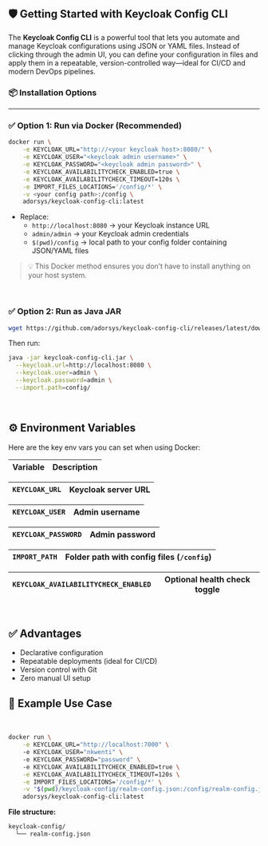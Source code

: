## 🛡️ Getting Started with Keycloak Config CLI

The **Keycloak Config CLI** is a powerful tool that lets you automate and manage Keycloak configurations using JSON or YAML files. Instead of clicking through the admin UI, you can define your configuration in files and apply them in a repeatable, version-controlled way—ideal for CI/CD and modern DevOps pipelines.

### 📦 Installation Options

---

### ✅ Option 1: Run via Docker (Recommended)

```bash
docker run \
    -e KEYCLOAK_URL="http://<your keycloak host>:8080/" \
    -e KEYCLOAK_USER="<keycloak admin username>" \
    -e KEYCLOAK_PASSWORD="<keycloak admin password>" \
    -e KEYCLOAK_AVAILABILITYCHECK_ENABLED=true \
    -e KEYCLOAK_AVAILABILITYCHECK_TIMEOUT=120s \
    -e IMPORT_FILES_LOCATIONS='/config/*' \
    -v <your config path>:/config \
    adorsys/keycloak-config-cli:latest
```
- Replace:
    - `http://localhost:8080` → your Keycloak instance URL
    - `admin/admin` → your Keycloak admin credentials
    - `$(pwd)/config` → local path to your config folder containing JSON/YAML files

> 💡 This Docker method ensures you don’t have to install anything on your host system.

<br/>

### ✅ Option 2: Run as Java JAR

```bash
wget https://github.com/adorsys/keycloak-config-cli/releases/latest/download/keycloak-config-cli.jar
```

Then run:

```bash
java -jar keycloak-config-cli.jar \
  --keycloak.url=http://localhost:8080 \
  --keycloak.user=admin \
  --keycloak.password=admin \
  --import.path=config/
```

<br>

## ⚙️ Environment Variables

Here are the key env vars you can set when using Docker:

| Variable | Description |
| --- | --- |

| `KEYCLOAK_URL` | Keycloak server URL |
| --- | --- |

| `KEYCLOAK_USER` | Admin username |
| --- | --- |

| `KEYCLOAK_PASSWORD` | Admin password |
| --- | --- |

| `IMPORT_PATH` | Folder path with config files (`/config`) |
| --- | --- |

| `KEYCLOAK_AVAILABILITYCHECK_ENABLED` | Optional health check toggle |
| --- | --- |

<br/>

## ✅ Advantages

- Declarative configuration
- Repeatable deployments (ideal for CI/CD)
- Version control with Git
- Zero manual UI setup

## 🚀 Example Use Case

<br/>

```bash
docker run \
    -e KEYCLOAK_URL="http://localhost:7000" \            
    -e KEYCLOAK_USER="nkwenti" \                  
    -e KEYCLOAK_PASSWORD="password" \                 
    -e KEYCLOAK_AVAILABILITYCHECK_ENABLED=true \
    -e KEYCLOAK_AVAILABILITYCHECK_TIMEOUT=120s \
    -e IMPORT_FILES_LOCATIONS='/config/*' \
    -v "$(pwd)/keycloak-config/realm-config.json:/config/realm-config.json" \        
    adorsys/keycloak-config-cli:latest
```


**File structure:**


```bash
keycloak-config/
  └── realm-config.json
```


